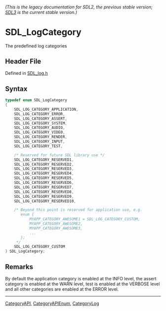 ###### (This is the legacy documentation for SDL2, the previous stable version; [SDL3](https://wiki.libsdl.org/SDL3/) is the current stable version.)
# SDL_LogCategory

The predefined log categories

## Header File

Defined in [SDL_log.h](https://github.com/libsdl-org/SDL/blob/SDL2/include/SDL_log.h)

## Syntax

```c
typedef enum SDL_LogCategory
{
    SDL_LOG_CATEGORY_APPLICATION,
    SDL_LOG_CATEGORY_ERROR,
    SDL_LOG_CATEGORY_ASSERT,
    SDL_LOG_CATEGORY_SYSTEM,
    SDL_LOG_CATEGORY_AUDIO,
    SDL_LOG_CATEGORY_VIDEO,
    SDL_LOG_CATEGORY_RENDER,
    SDL_LOG_CATEGORY_INPUT,
    SDL_LOG_CATEGORY_TEST,

    /* Reserved for future SDL library use */
    SDL_LOG_CATEGORY_RESERVED1,
    SDL_LOG_CATEGORY_RESERVED2,
    SDL_LOG_CATEGORY_RESERVED3,
    SDL_LOG_CATEGORY_RESERVED4,
    SDL_LOG_CATEGORY_RESERVED5,
    SDL_LOG_CATEGORY_RESERVED6,
    SDL_LOG_CATEGORY_RESERVED7,
    SDL_LOG_CATEGORY_RESERVED8,
    SDL_LOG_CATEGORY_RESERVED9,
    SDL_LOG_CATEGORY_RESERVED10,

    /* Beyond this point is reserved for application use, e.g.
       enum {
           MYAPP_CATEGORY_AWESOME1 = SDL_LOG_CATEGORY_CUSTOM,
           MYAPP_CATEGORY_AWESOME2,
           MYAPP_CATEGORY_AWESOME3,
           ...
       };
     */
    SDL_LOG_CATEGORY_CUSTOM
} SDL_LogCategory;
```

## Remarks

By default the application category is enabled at the INFO level, the
assert category is enabled at the WARN level, test is enabled at the
VERBOSE level and all other categories are enabled at the ERROR level.

----
[CategoryAPI](CategoryAPI), [CategoryAPIEnum](CategoryAPIEnum), [CategoryLog](CategoryLog)

